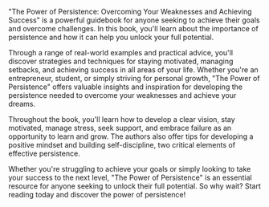 "The Power of Persistence: Overcoming Your Weaknesses and Achieving Success" is a powerful guidebook for anyone seeking to achieve their goals and overcome challenges. In this book, you'll learn about the importance of persistence and how it can help you unlock your full potential.

Through a range of real-world examples and practical advice, you'll discover strategies and techniques for staying motivated, managing setbacks, and achieving success in all areas of your life. Whether you're an entrepreneur, student, or simply striving for personal growth, "The Power of Persistence" offers valuable insights and inspiration for developing the persistence needed to overcome your weaknesses and achieve your dreams.

Throughout the book, you'll learn how to develop a clear vision, stay motivated, manage stress, seek support, and embrace failure as an opportunity to learn and grow. The authors also offer tips for developing a positive mindset and building self-discipline, two critical elements of effective persistence.

Whether you're struggling to achieve your goals or simply looking to take your success to the next level, "The Power of Persistence" is an essential resource for anyone seeking to unlock their full potential. So why wait? Start reading today and discover the power of persistence!
